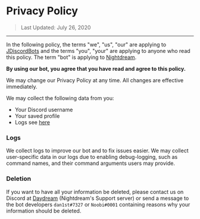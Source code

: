 # Privacy Policy

> Last Updated: July 26, 2020

---

In the following policy, the terms "we", "us", "our" are applying to [JDiscordBots](https://github.com/JDiscordBots)
and the terms "you", "your" are applying to anyone who read this policy.
The term "bot" is applying to [Nightdream](https://github.com/JDiscordBots/NightDream).

**By using our bot, you agree that you have read and agree to this policy.**

We may change our Privacy Policy at any time. All changes are effective immediately.

We may collect the following data from you:

* Your Discord username
* Your saved profile
* Logs see [here](#logs)

### Logs

We collect logs to improve our bot and to fix issues easier. 
We may collect user-specific data in our logs due to enabling debug-logging, 
such as command names, and their command arguments users may provide.

### Deletion

If you want to have all your information be deleted, 
please contact us on Discord at [Daydream](https://discord.gg/DKEqQVx) (Nightdream's Support server) 
or send a message to the bot developers `dan1st#7327` or `Noobi#0001` containing reasons why your information should be deleted.